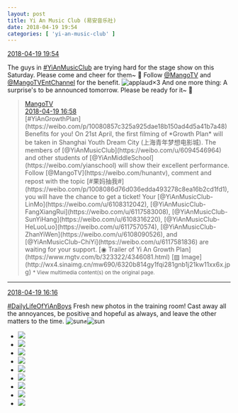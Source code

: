 ```yaml
---
layout: post
title: Yi An Music Club (易安音乐社)
date: 2018-04-19 19:54
categories: [ 'yi-an-music-club' ]
---
```


<div class="weibo-info">
  <a href="https://weibo.com/6094546964/GcQeNAsRh">2018-04-19 19:54</a>
</div>

The guys in [#YiAnMusicClub](https://weibo.com/p/100808beae2e3e05b17b64f63ebedca39f19b2/super_index) are trying hard for the stage show on this Saturday. Please come and cheer for them~ :tada: Follow [@MangoTV](https://weibo.com/n/%E8%8A%92%E6%9E%9CTV) and [@MangoTVEntChannel](https://weibo.com/jywshow) for the benefit. ![applaud](https://img.t.sinajs.cn/t4/appstyle/expression/ext/normal/36/gza_org.gif)×3 And one more thing: A surprise's to be announced tomorrow. Please be ready for it~ :ghost:

<!-- more -->

> <div class="weibo-post-name">
>   <a href="https://weibo.com/hunantv">MangoTV</a>
> </div>
> <div class="weibo-info">
>   <a href="https://weibo.com/1663088660/GcP5x7yn6">2018-04-19 16:58</a>
> </div>
> [#YiAnGrowthPlan](https://weibo.com/p/10080857c325a925dae18b150ad4d5a41b7a48) Benefits for you! On 21st April, the first filming of *Growth Plan* will be taken in Shanghai Youth Dream City (上海青年梦想电影城). The members of [@YiAnMusicClub](https://weibo.com/u/6094546964) and other students of [@YiAnMiddleSchool](https://weibo.com/yianschool) will show their excellent performance. Follow [@MangoTV](https://weibo.com/hunantv), comment and repost with the topic [#果妈抽我#](https://weibo.com/p/1008086d76d036edda493278c8ea16b2cd1fd1), you will have the chance to get a ticket! Your [@YiAnMusicClub-LinMo](https://weibo.com/u/6108312042), [@YiAnMusicClub-FangXiangRui](https://weibo.com/u/6117583008), [@YiAnMusicClub-SunYiHang](https://weibo.com/u/6108316220), [@YiAnMusicClub-HeLuoLuo](https://weibo.com/u/6117570574), [@YiAnMusicClub-ZhanYiWen](https://weibo.com/u/6108090526), and [@YiAnMusicClub-ChiYi](https://weibo.com/u/6117581836) are waiting for your support. [◉ Trailer of Yi An Growth Plan](https://www.mgtv.com/b/323322/4346081.html) [▨ Image](http://wx4.sinaimg.cn/mw690/6320b814gy1fqi281gnb1j21kw11xx6x.jpg)  
> <small>* View multimedia content(s) on the original page.</small>

---

<div class="weibo-info">
  <a href="https://weibo.com/6094546964/GcOOsjgmV">2018-04-19 16:16</a>
</div>

[#DailyLifeOfYiAnBoys](https://weibo.com/p/100808bf13d14673176f6dffac5481debd621e) Fresh new photos in the training room! Cast away all the annoyances, be positive and hopeful as always, and leave the other matters to the time. ![sun](https://img.t.sinajs.cn/t4/appstyle/expression/ext/normal/e5/sun.gif):fist:![sun](https://img.t.sinajs.cn/t4/appstyle/expression/ext/normal/e5/sun.gif)

<ul class="weibo-pic-list-3">
  <li class="weibo-pic">
    <a href="http://wx3.sinaimg.cn/mw690/006Es64Aly1fqi1ctlx7gj32bc1jke83.jpg"><img src="http://wx3.sinaimg.cn/thumb150/006Es64Aly1fqi1ctlx7gj32bc1jke83.jpg"/></a>
  </li>
  <li class="weibo-pic">
    <a href="http://wx1.sinaimg.cn/mw690/006Es64Aly1fqi1cx2iemj32bc1jku0z.jpg"><img src="http://wx1.sinaimg.cn/thumb150/006Es64Aly1fqi1cx2iemj32bc1jku0z.jpg"/></a>
  </li>
  <li class="weibo-pic">
    <a href="http://wx1.sinaimg.cn/mw690/006Es64Aly1fqi1cyu6auj32bc1jk4qr.jpg"><img src="http://wx1.sinaimg.cn/thumb150/006Es64Aly1fqi1cyu6auj32bc1jk4qr.jpg"/></a>
  </li>
  <li class="weibo-pic">
    <a href="http://wx1.sinaimg.cn/mw690/006Es64Aly1fqi1cofaduj32bc1jkb2a.jpg"><img src="http://wx1.sinaimg.cn/thumb150/006Es64Aly1fqi1cofaduj32bc1jkb2a.jpg"/></a>
  </li>
  <li class="weibo-pic">
    <a href="http://wx1.sinaimg.cn/mw690/006Es64Aly1fqi1cze360j30qo143ah7.jpg"><img src="http://wx1.sinaimg.cn/thumb150/006Es64Aly1fqi1cze360j30qo143ah7.jpg"/></a>
  </li>
  <li class="weibo-pic">
    <a href="http://wx2.sinaimg.cn/mw690/006Es64Aly1fqi1d0k3a9j32bc1jknpe.jpg"><img src="http://wx2.sinaimg.cn/thumb150/006Es64Aly1fqi1d0k3a9j32bc1jknpe.jpg"/></a>
  </li>
  <li class="weibo-pic">
    <a href="http://wx4.sinaimg.cn/mw690/006Es64Aly1fqi1d2umrjj32bc1jkb2a.jpg"><img src="http://wx4.sinaimg.cn/thumb150/006Es64Aly1fqi1d2umrjj32bc1jkb2a.jpg"/></a>
  </li>
  <li class="weibo-pic">
    <a href="http://wx2.sinaimg.cn/mw690/006Es64Aly1fqi1d1j0dkj32bc1jkb2a.jpg"><img src="http://wx2.sinaimg.cn/thumb150/006Es64Aly1fqi1d1j0dkj32bc1jkb2a.jpg"/></a>
  </li>
  <li class="weibo-pic">
    <a href="http://wx1.sinaimg.cn/mw690/006Es64Aly1fqi1dbyiifj32j43swe88.jpg"><img src="http://wx1.sinaimg.cn/thumb150/006Es64Aly1fqi1dbyiifj32j43swe88.jpg"/></a>
  </li>
</ul>
